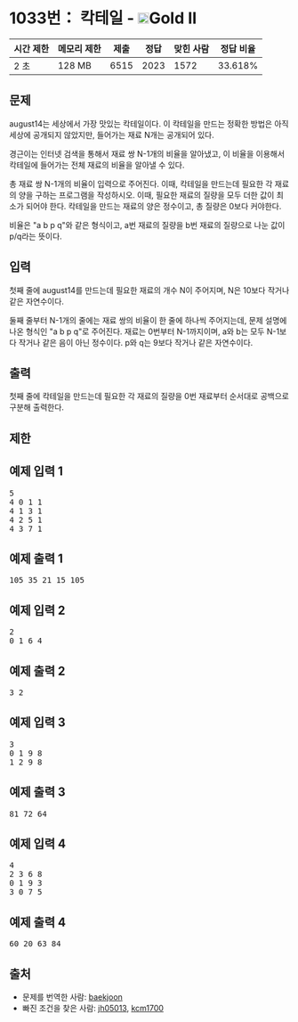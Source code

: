 # 1033번： 칵테일 - <img src="https://static.solved.ac/tier_small/14.svg" style="height:20px" />Gold II


| 시간 제한 | 메모리 제한 | 제출 | 정답 | 맞힌 사람 | 정답 비율 |
| --- | --- | --- | --- | --- | --- |
| 2 초 | 128 MB | 6515 | 2023 | 1572 | 33.618% |


## 문제


august14는 세상에서 가장 맛있는 칵테일이다. 이 칵테일을 만드는 정확한 방법은 아직 세상에 공개되지 않았지만, 들어가는 재료 N개는 공개되어 있다.

경근이는 인터넷 검색을 통해서 재료 쌍 N-1개의 비율을 알아냈고, 이 비율을 이용해서 칵테일에 들어가는 전체 재료의 비율을 알아낼 수 있다.

총 재료 쌍 N-1개의 비율이 입력으로 주어진다. 이때, 칵테일을 만드는데 필요한 각 재료의 양을 구하는 프로그램을 작성하시오. 이때, 필요한 재료의 질량을 모두 더한 값이 최소가 되어야 한다. 칵테일을 만드는 재료의 양은 정수이고, 총 질량은 0보다 커야한다.

비율은 "a b p q"와 같은 형식이고, a번 재료의 질량을 b번 재료의 질량으로 나눈 값이 p/q라는 뜻이다.




## 입력


첫째 줄에 august14를 만드는데 필요한 재료의 개수 N이 주어지며, N은 10보다 작거나 같은 자연수이다.

둘째 줄부터 N-1개의 줄에는 재료 쌍의 비율이 한 줄에 하나씩 주어지는데, 문제 설명에 나온 형식인 "a b p q"로 주어진다. 재료는 0번부터 N-1까지이며, a와 b는 모두 N-1보다 작거나 같은 음이 아닌 정수이다. p와 q는 9보다 작거나 같은 자연수이다.




## 출력


첫째 줄에 칵테일을 만드는데 필요한 각 재료의 질량을 0번 재료부터 순서대로 공백으로 구분해 출력한다.




## 제한




## 예제 입력 1


<pre>5
4 0 1 1
4 1 3 1
4 2 5 1
4 3 7 1
</pre>


## 예제 출력 1


<pre>105 35 21 15 105
</pre>




## 예제 입력 2


<pre>2
0 1 6 4
</pre>


## 예제 출력 2


<pre>3 2
</pre>




## 예제 입력 3


<pre>3
0 1 9 8
1 2 9 8
</pre>


## 예제 출력 3


<pre>81 72 64
</pre>




## 예제 입력 4


<pre>4
2 3 6 8
0 1 9 3
3 0 7 5
</pre>


## 예제 출력 4


<pre>60 20 63 84
</pre>






## 출처


- 문제를 번역한 사람: [baekjoon](/user/baekjoon)
- 빠진 조건을 찾은 사람: [jh05013](/user/jh05013), [kcm1700](/user/kcm1700)




